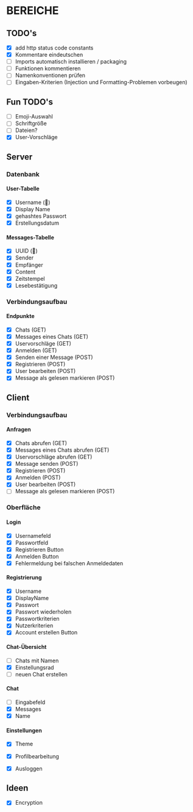 # BEREICHE
## TODO's
- [x] add http status code constants
- [x] Kommentare eindeutschen
- [ ] Imports automatisch installieren / packaging
- [ ] Funktionen kommentieren
- [ ] Namenkonventionen prüfen
- [ ] Eingaben-Kriterien (Injection und Formatting-Problemen vorbeugen)

## Fun TODO's
- [ ] Emoji-Auswahl
- [ ] Schriftgröße
- [ ] Dateien?
- [x] User-Vorschläge
## Server
### Datenbank
#### User-Tabelle
- [x] Username (🔑)
- [x] Display Name
- [x] gehashtes Passwort
- [x] Erstellungsdatum
#### Messages-Tabelle
- [x] UUID (🔑)
- [x] Sender
- [x] Empfänger
- [x] Content
- [x] Zeitstempel
- [x] Lesebestätigung
### Verbindungsaufbau
#### Endpunkte
- [x] Chats (GET)
- [x] Messages eines Chats (GET)
- [x] Uservorschläge (GET)
- [x] Anmelden (GET)
- [x] Senden einer Message (POST)
- [x] Registrieren (POST)
- [x] User bearbeiten (POST)
- [x] Message als gelesen markieren (POST)

## Client
### Verbindungsaufbau
#### Anfragen
- [x] Chats abrufen (GET)
- [x] Messages eines Chats abrufen (GET)
- [x] Uservorschläge abrufen (GET)
- [x] Message senden (POST)
- [x] Registrieren (POST)
- [x] Anmelden (POST)
- [x] User bearbeiten (POST)
- [ ] Message als gelesen markieren (POST)
### Oberfläche
#### Login
- [x] Usernamefeld
- [x] Passwortfeld
- [x] Registrieren Button
- [x] Anmelden Button
- [x] Fehlermeldung bei falschen Anmeldedaten
#### Registrierung
- [x] Username
- [x] DisplayName
- [x] Passwort
- [x] Passwort wiederholen
- [x] Passwortkriterien
- [x] Nutzerkriterien
- [x] Account erstellen Button
#### Chat-Übersicht
- [ ] Chats mit Namen
- [x] Einstellungsrad
- [ ] neuen Chat erstellen
#### Chat
- [ ] Eingabefeld
- [x] Messages
- [x] Name
#### Einstellungen
- [x] Theme
- [x] Profilbearbeitung
- [x] Ausloggen


## Ideen
- [x] Encryption